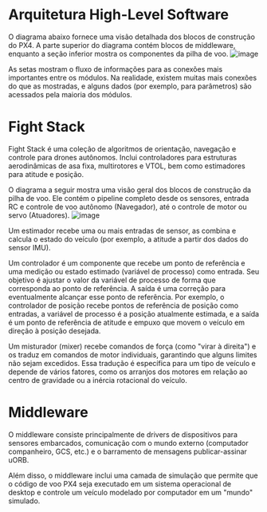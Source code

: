 # Arquitetura High-Level Software

O diagrama abaixo fornece uma visão detalhada dos blocos de construção do PX4. A parte superior do diagrama contém blocos de middleware, enquanto a seção inferior mostra os componentes da pilha de voo.
![image](https://github.com/Ararabots-UFMS/Drone/assets/104502725/b6452803-3b0b-42f2-9153-0205a10612de)

As setas mostram o fluxo de informações para as conexões mais importantes entre os módulos. Na realidade, existem muitas mais conexões do que as mostradas, e alguns dados (por exemplo, para parâmetros) são acessados pela maioria dos módulos.

# Fight Stack


Fight Stack é uma coleção de algoritmos de orientação, navegação e controle para drones autônomos. Inclui controladores para estruturas aerodinâmicas de asa fixa, multirotores e VTOL, bem como estimadores para atitude e posição.

O diagrama a seguir mostra uma visão geral dos blocos de construção da pilha de voo. Ele contém o pipeline completo desde os sensores, entrada RC e controle de voo autônomo (Navegador), até o controle de motor ou servo (Atuadores).
![image](https://github.com/Ararabots-UFMS/Drone/assets/104502725/9cb63401-3301-42eb-b06d-685c48c62cc0)

Um estimador recebe uma ou mais entradas de sensor, as combina e calcula o estado do veículo (por exemplo, a atitude a partir dos dados do sensor IMU).

Um controlador é um componente que recebe um ponto de referência e uma medição ou estado estimado (variável de processo) como entrada. Seu objetivo é ajustar o valor da variável de processo de forma que corresponda ao ponto de referência. A saída é uma correção para eventualmente alcançar esse ponto de referência. 
Por exemplo, o controlador de posição recebe pontos de referência de posição como entradas, a variável de processo é a posição atualmente estimada, e a saída é um ponto de referência de atitude e empuxo que movem o veículo em direção à posição desejada.

Um misturador (mixer) recebe comandos de força (como "virar à direita") e os traduz em comandos de motor individuais, garantindo que alguns limites não sejam excedidos. Essa tradução é específica para um tipo de veículo e depende de vários fatores, como os arranjos dos motores em relação ao centro de gravidade ou a inércia rotacional do veículo.

# Middleware

O middleware consiste principalmente de drivers de dispositivos para sensores embarcados, comunicação com o mundo externo (computador companheiro, GCS, etc.) e o barramento de mensagens publicar-assinar uORB.

Além disso, o middleware inclui uma camada de simulação que permite que o código de voo PX4 seja executado em um sistema operacional de desktop e controle um veículo modelado por computador em um "mundo" simulado.
